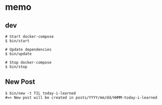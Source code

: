 # memo

## dev

```
# Start docker-compose
$ bin/start

# Update dependencies
$ bin/update

# Stop docker-compose
$ bin/stop
```

## New Post

```
$ bin/new -t TIL today-i-learned
#=> New post will be created in posts/YYYY/mm/dd/HHMM-today-i-learned
```
